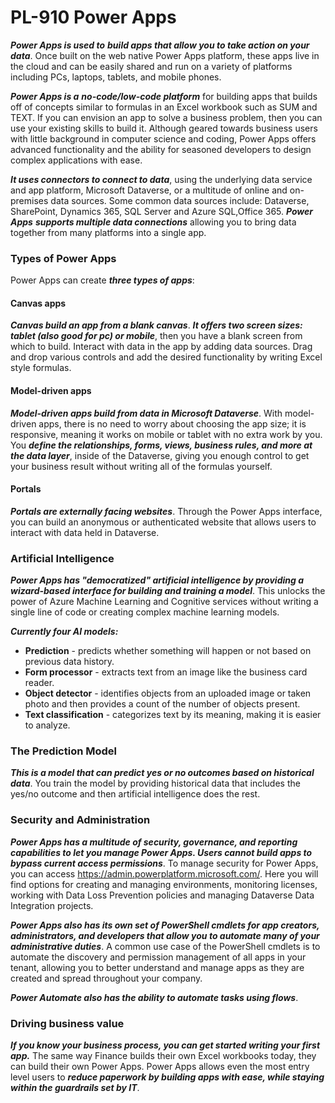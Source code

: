 # PL-910 Power Apps

***Power Apps is used to*** ***build apps that allow you to take action on your data***. Once built on the web native Power Apps platform, these apps live in the cloud and can be easily shared and run on a variety of platforms including PCs, laptops, tablets, and mobile phones.

***Power Apps is a*** ***no-code/low-code platform*** for building apps that builds off of concepts similar to formulas in an Excel workbook such as SUM and TEXT. If you can envision an app to solve a business problem, then you can use your existing skills to build it. Although geared towards business users with little background in computer science and coding, Power Apps offers advanced functionality and the ability for seasoned developers to design complex applications with ease.

***It uses connectors to connect to data***, using the underlying data service and app platform, Microsoft Dataverse, or a multitude of online and on-premises data sources. Some common data sources include: Dataverse, SharePoint, Dynamics 365, SQL Server and Azure SQL,Office 365. ***Power Apps*** ***supports multiple data connections*** allowing you to bring data together from many platforms into a single app.

### Types of Power Apps

Power Apps can create ***three types of apps***: 

#### Canvas apps

***Canvas build an app from a blank canvas***. ***It offers two screen sizes: tablet (also good for pc) or mobile***, then you have a blank screen from which to build. Interact with data in the app by adding data sources. Drag and drop various controls and add the desired functionality by writing Excel style formulas. 

#### Model-driven apps

***Model-driven apps build from data in Microsoft Dataverse***. With model-driven apps, there is no need to worry about choosing the app size; it is responsive, meaning it works on mobile or tablet with no extra work by you. You ***define the relationships, forms, views, business rules, and more at the data layer***, inside of the Dataverse, giving you enough control to get your business result without writing all of the formulas yourself.

#### Portals

***Portals are externally facing websites***. Through the Power Apps interface, you can build an anonymous or authenticated website that allows users to interact with data held in Dataverse. 

### Artificial Intelligence

***Power Apps has "democratized" artificial intelligence by providing a wizard-based interface for building and training a model***. This unlocks the power of Azure Machine Learning and Cognitive services without writing a single line of code or creating complex machine learning models.

***Currently four AI models:***

- **Prediction** - predicts whether something will happen or not based on previous data history. 
- **Form processor** - extracts text from an image like the business card reader.
- **Object detector** - identifies objects from an uploaded image or taken photo and then provides a count of the number of objects present.
- **Text classification** - categorizes text by its meaning, making it is easier to analyze.

### The Prediction Model

***This is a model that can predict yes or no outcomes based on historical data***. You train the model by providing historical data that includes the yes/no outcome and then artificial intelligence does the rest.

### Security and Administration

***Power Apps has a multitude of security, governance, and reporting capabilities to let you manage Power Apps. Users cannot build apps to bypass current access permissions***. To manage security for Power Apps, you can access https://admin.powerplatform.microsoft.com/. Here you will find options for creating and managing environments, monitoring licenses, working with Data Loss Prevention policies and managing Dataverse Data Integration projects. 

***Power Apps also has its own set of PowerShell cmdlets for app creators, administrators, and developers that allow you to automate many of your administrative duties***. A common use case of the PowerShell cmdlets is to automate the discovery and permission management of all apps in your tenant, allowing you to better understand and manage apps as they are created and spread throughout your company.

***Power Automate also has the ability to automate tasks using flows***. 

### Driving business value

***If you know your business process, you can get started writing your first app.*** The same way Finance builds their own Excel workbooks today, they can build their own Power Apps. Power Apps allows even the most entry level users to ***reduce paperwork by building apps with ease, while staying within the guardrails set by IT***. 

